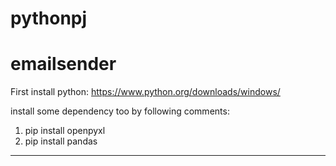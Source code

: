 # pythonpj


# emailsender
First install python: https://www.python.org/downloads/windows/

install some dependency too by following comments:
1. pip install openpyxl
2. pip install pandas

----------------------------------------------------------------------------------------------------------------------------------------------------

